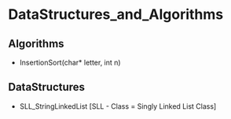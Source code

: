 # DataStructures_and_Algorithms

## Algorithms
- InsertionSort(char* letter, int n)
## DataStructures
- SLL_StringLinkedList [SLL - Class = Singly Linked List Class] 
